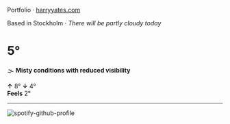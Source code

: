 Portfolio · [harryyates.com](https://harryyates.com)

<!-- WEATHER_START -->
Based in Stockholm · *There will be partly cloudy today*

# 5°
🌫️ **Misty conditions with reduced visibility**

**↑** 8° **↓** 4°  
**Feels** 2°

---
<!-- WEATHER_END -->

<p align="left">
  <a>
    <img src="https://spotify-github-profile.kittinanx.com/api/view?uid=bigbello&cover_image=true&theme=natemoo-re&show_offline=true&background_color=121212&interchange=false&bar_color=53b14f&bar_color_cover=false" alt="spotify-github-profile">
  </a>
</p>